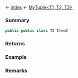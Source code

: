← [Index](Api-Index) ← [MyTuple<T1, T2, T3>](VRage.MyTuple`3)

### Summary

```csharp
public public class T2 Item2
```

### Returns

### Example

### Remarks

